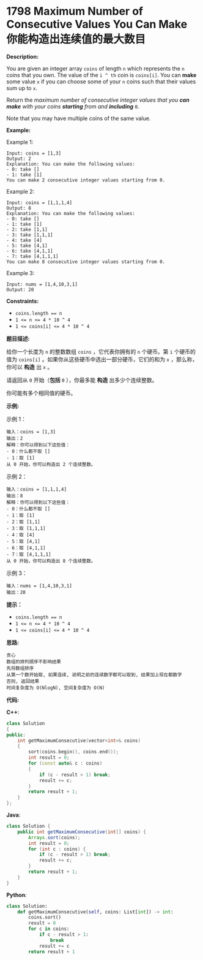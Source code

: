 # 1798 Maximum Number of Consecutive Values You Can Make 你能构造出连续值的最大数目

__Description:__

You are given an integer array `coins` of length `n` which represents the `n` coins that you own. The value of the `i ^ th` coin is `coins[i]`. You can __make__ some value `x` if you can choose some of your `n` coins such that their values sum up to `x`.

Return the _maximum number of consecutive integer values that you __can__ __make__ with your coins __starting__ from and __including___ `0`.

Note that you may have multiple coins of the same value.

__Example:__

Example 1:

```text
Input: coins = [1,3]
Output: 2
Explanation: You can make the following values:
- 0: take []
- 1: take [1]
You can make 2 consecutive integer values starting from 0.
```

Example 2:

```text
Input: coins = [1,1,1,4]
Output: 8
Explanation: You can make the following values:
- 0: take []
- 1: take [1]
- 2: take [1,1]
- 3: take [1,1,1]
- 4: take [4]
- 5: take [4,1]
- 6: take [4,1,1]
- 7: take [4,1,1,1]
You can make 8 consecutive integer values starting from 0.
```

Example 3:

```text
Input: nums = [1,4,10,3,1]
Output: 20
```

__Constraints:__

- `coins.length == n`
- `1 <= n <= 4 * 10 ^ 4`
- `1 <= coins[i] <= 4 * 10 ^ 4`

__题目描述:__

给你一个长度为 `n` 的整数数组 `coins` ，它代表你拥有的 `n` 个硬币。第 `i` 个硬币的值为 `coins[i]` 。如果你从这些硬币中选出一部分硬币，它们的和为 `x` ，那么称，你可以 __构造__ 出 `x` 。

请返回从 `0` 开始（__包括__ `0` ），你最多能 __构造__ 出多少个连续整数。

你可能有多个相同值的硬币。

__示例:__

示例 1：

```text
输入：coins = [1,3]
输出：2
解释：你可以得到以下这些值：
- 0：什么都不取 []
- 1：取 [1]
从 0 开始，你可以构造出 2 个连续整数。
```

示例 2：

```text
输入：coins = [1,1,1,4]
输出：8
解释：你可以得到以下这些值：
- 0：什么都不取 []
- 1：取 [1]
- 2：取 [1,1]
- 3：取 [1,1,1]
- 4：取 [4]
- 5：取 [4,1]
- 6：取 [4,1,1]
- 7：取 [4,1,1,1]
从 0 开始，你可以构造出 8 个连续整数。
```

示例 3：

```text
输入：nums = [1,4,10,3,1]
输出：20
```

__提示：__

- `coins.length == n`
- `1 <= n <= 4 * 10 ^ 4`
- `1 <= coins[i] <= 4 * 10 ^ 4`

__思路:__

```text
贪心
数组的排列顺序不影响结果
先将数组排序
从第一个数开始取, 如果连续, 说明之前的连续数字都可以取到, 结果加上现在都数字
否则, 返回结果
时间复杂度为 O(NlogN), 空间复杂度为 O(N)
```

__代码:__

__C++__:

```C++
class Solution 
{
public:
    int getMaximumConsecutive(vector<int>& coins) 
    {
        sort(coins.begin(), coins.end());
        int result = 0;
        for (const auto& c : coins) 
        {
            if (c - result > 1) break;
            result += c;
        }
        return result + 1;
    }
};
```

__Java__:

```Java
class Solution {
    public int getMaximumConsecutive(int[] coins) {
        Arrays.sort(coins);
        int result = 0;
        for (int c : coins) {
            if (c - result > 1) break;
            result += c;
        }
        return result + 1;
    }
}
```

__Python__:

```Python
class Solution:
    def getMaximumConsecutive(self, coins: List[int]) -> int:
        coins.sort()
        result = 0
        for c in coins:
            if c - result > 1:
                break
            result += c
        return result + 1
```
